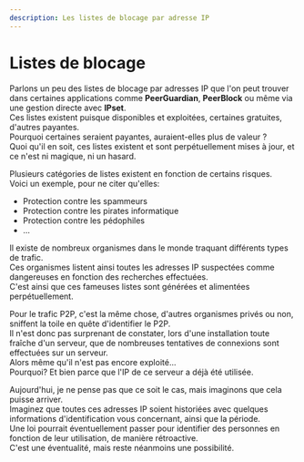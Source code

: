 ```yaml
---
description: Les listes de blocage par adresse IP
---
```


# Listes de blocage

Parlons un peu des listes de blocage par adresses IP que l'on peut trouver dans certaines applications comme **PeerGuardian**, **PeerBlock** ou même via une gestion directe avec **IPset**.  
Ces listes existent puisque disponibles et exploitées, certaines gratuites, d'autres payantes.  
Pourquoi certaines seraient payantes, auraient-elles plus de valeur ?  
Quoi qu'il en soit, ces listes existent et sont perpétuellement mises à jour, et ce n'est ni magique, ni un hasard.

Plusieurs catégories de listes existent en fonction de certains risques.  
Voici un exemple, pour ne citer qu'elles:

* Protection contre les spammeurs
* Protection contre les pirates informatique
* Protection contre les pédophiles
* ...

Il existe de nombreux organismes dans le monde traquant différents types de trafic.  
Ces organismes listent ainsi toutes les adresses IP suspectées comme dangereuses en fonction des recherches effectuées.  
C'est ainsi que ces fameuses listes sont générées et alimentées perpétuellement.

Pour le trafic P2P, c'est la même chose, d'autres organismes privés ou non, sniffent la toile en quête d'identifier le P2P.  
Il n'est donc pas surprenant de constater, lors d'une installation toute fraîche d'un serveur, que de nombreuses tentatives de connexions sont effectuées sur un serveur.  
Alors même qu'il n'est pas encore exploité...  
Pourquoi? Et bien parce que l'IP de ce serveur a déjà été utilisée.

Aujourd'hui, je ne pense pas que ce soit le cas, mais imaginons que cela puisse arriver.  
Imaginez que toutes ces adresses IP soient historiées avec quelques informations d'identification vous concernant, ainsi que la période.  
Une loi pourrait éventuellement passer pour identifier des personnes en fonction de leur utilisation, de manière rétroactive.  
C'est une éventualité, mais reste néanmoins une possibilité.

